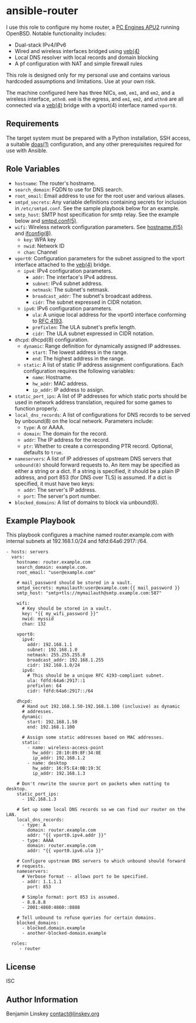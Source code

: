 ansible-router
==============

I use this role to configure my home router, a [PC Engines APU2][apu2] running
OpenBSD. Notable functionality includes:

- Dual-stack IPv4/IPv6
- Wired and wireless interfaces bridged using [veb(4)][]
- Local DNS resolver with local records and domain blocking
- A pf configuration with NAT and simple firewall rules

This role is designed only for my personal use and contains various hardcoded
assumptions and limitations. Use at your own risk.

The machine configured here has three NICs, `em0`, `em1`, and `em2`, and
a wireless interface, `athn0`. `em0` is the egress, and `em1`, `em2`, and
`athn0` are all connected via a [veb(4)][] bridge with a vport(4) interface
named `vport0`.

Requirements
------------

The target system must be prepared with a Python installation, SSH access,
a suitable [doas(1)][] configuration, and any other prerequisites required
for use with Ansible.

Role Variables
--------------

- `hostname`: The router's hostname.
- `search_domain`: FQDN to use for DNS search.
- `root_email`: Email address to use for the root user and various aliases.
- `smtpd_secrets`: Any variable definitions containing secrets for inclusion
  in `/etc/smtpd.conf`. See the sample playbook below for an example.
- `smtp_host`: SMTP host specification for smtp relay. See the example below
  and [smtpd.conf(5)][].
- `wifi`: Wireless network configuration parameters. See [hostname.if(5)][] and
  [ifconfig(8)][].
	- `key`: WPA key
	- `nwid`: Network ID
	- `chan`: Channel
- `vport0`: Configuration parameters for the subnet assigned to the vport
  interface attached to the [veb(4)][] bridge.
  	- `ipv4`: IPv4 configuration parameters.
		- `addr`: The interface's IPv4 address.
		- `subnet`: IPv4 subnet address.
		- `netmask`: The subnet's netmask.
		- `broadcast_addr`: The subnet's broadcast address.
		- `cidr`: The subnet expressed in CIDR notation.
	- `ipv6`: IPv6 configuration parameters.
		- `ula`: A unique local address for the vport0 interface
		  conforming to [RFC 4193][].
		- `prefixlen`: The ULA subnet's prefix length.
		- `cidr`: The ULA subnet expressed in CIDR notation.
- `dhcpd`: dhcpd(8) configuration.
	- `dynamic`: Range definition for dynamically assigned IP addresses.
		- `start`: The lowest address in the range.
		- `end`: The highest address in the range.
	- `static`: A list of static IP address assignment configurations. Each
	  configuration requires the following variables:
		- `name`: Hostname.
		- `hw_addr`: MAC address.
		- `ip_addr`: IP address to assign.
- `static_port_ips`: A list of IP addresses for which static ports should be
  used in network address translation, required for some games to function
  properly.
- `local_dns_records`: A list of configurations for DNS records to be served by
  unbound(8) on the local network. Parameters include:
	- `type`: A or AAAA.
	- `domain`: The domain for the record.
	- `addr`: The IP address for the record.
	- `ptr`: Whether to create a corresponding PTR record.
	  Optional, defaults to `true`.
- `nameservers`: A list of IP addresses of upstream DNS servers that
  `unbound(8)` should forward requests to. An item may be specified as either
  a string or a dict. If a string is specified, it should be a plain IP
  address, and port 853 (for DNS over TLS) is assumed.  If a dict is specified,
  it must have two keys:
	- `addr`: The server's IP address.
	- `port`: The server's port number.
- `blocked_domains`: A list of domains to block via unbound(8).

Example Playbook
----------------

This playbook configures a machine named router.example.com with internal
subnets at 192.168.1.0/24 and fdfd:64a6:2917::/64.

    - hosts: servers
      vars:
        hostname: router.example.com
        search_domain: example.com.
        root_email: "user@example.com"

        # mail_password should be stored in a vault.
        smtpd_secrets: mymailauth:user@example.com:{{ mail_password }}
        smtp_host: "smtp+tls://mymailauth@smtp.example.com:587"

        wifi:
          # Key should be stored in a vault.
          key: "{{ my_wifi_password }}"
          nwid: myssid
          chan: 132

        vport0:
          ipv4:
            addr: 192.168.1.1
            subnet: 192.168.1.0
            netmask: 255.255.255.0
            broadcast_addr: 192.168.1.255
            cidr: 192.168.1.0/24
          ipv6:
            # This should be a unique RFC 4193-compliant subnet.
            ula: fdfd:64a6:2917::1
            prefixlen: 64
            cidr: fdfd:64a6:2917::/64

        dhcpd:
          # Hand out 192.168.1.50-192.168.1.100 (inclusive) as dynamic
          # addresses.
          dynamic:
            start: 192.168.1.50
            end: 192.168.1.100

          # Assign some static addresses based on MAC addresses.
          static:
            - name: wireless-access-point
              hw_addr: 28:10:89:8F:34:8E
              ip_addr: 192.168.1.2
            - name: desktop
              hw_addr: 16:F5:E4:0B:19:3C
              ip_addr: 192.168.1.3

        # Don't rewrite the source port on packets when natting to desktop.
        static_port_ips:
          - 192.168.1.3

        # Set up some local DNS records so we can find our router on the LAN.
        local_dns_records:
          - type: A
            domain: router.example.com
            addr: "{{ vport0.ipv4.addr }}"
          - type: AAAA
            domain: router.example.com
            addr: "{{ vport0.ipv6.ula }}"

        # Configure upstream DNS servers to which unbound should forward
        # requests.
        nameservers:
          # Verbose format -- allows port to be specified.
          - addr: 1.1.1.1
            port: 853

          # Simple format: port 853 is assumed.
          - 8.8.8.8
          - 2001:4860:4860::8888

        # Tell unbound to refuse queries for certain domains.
        blocked_domains:
          - blocked.domain.example
          - another-blocked-domain.example

      roles:
         - router

License
-------

ISC

Author Information
------------------

Benjamin Linskey <contact@linskey.org>

[apu2]: https://www.pcengines.ch/apu2.htm
[veb(4)]: https://man.openbsd.org/veb.4
[doas(1)]: https://man.openbsd.org/man1/doas.1
[smtpd.conf(5)]: https://man.openbsd.org/smtpd.conf
[hostname.if(5)]: https://man.openbsd.org/hostname.if
[ifconfig(8)]: https://man.openbsd.org/ifconfig
[RFC 4193]: https://www.rfc-editor.org/rfc/rfc4193
[dhcpd(8)]: https://man.openbsd.org/dhcpd
[unbound(8)]: https://man.openbsd.org/unbound
